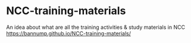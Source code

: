 # NCC-training-materials
An idea about what are all the training activities &amp; study materials in NCC 
https://bannump.github.io/NCC-training-materials/
